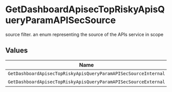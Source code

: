 # GetDashboardApisecTopRiskyApisQueryParamAPISecSource

source filter. an enum representing the source of the APIs service in scope


## Values

| Name                                                           | Value                                                          |
| -------------------------------------------------------------- | -------------------------------------------------------------- |
| `GetDashboardApisecTopRiskyApisQueryParamAPISecSourceInternal` | INTERNAL                                                       |
| `GetDashboardApisecTopRiskyApisQueryParamAPISecSourceExternal` | EXTERNAL                                                       |